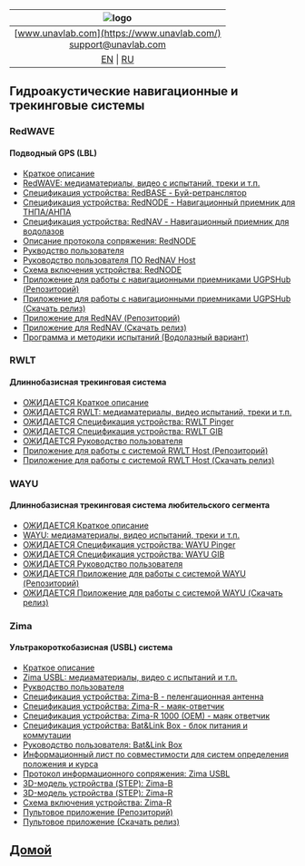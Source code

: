 | ![logo](https://ucnl.github.io/documentation/sm_logo.png) |
| :---: |
| [www.unavlab.com](https://www.unavlab.com/) <br/> [support@unavlab.com](mailto:support@unavlab.com) |
| [EN](navigation_and_tracking_systems_en.md) \| [RU](navigation_and_tracking_systems_ru.md) |

## Гидроакустические навигационные и трекинговые системы
### RedWAVE
#### Подводный GPS (LBL)
* [Краткое описание](/documentation/RU/RedWAVE/RedWAVE_DataBrief_ru.md)
* [RedWAVE: медиаматериалы, видео с испытаний, треки и т.п.](/documentation/RU/RedWAVE/media)
* [Спецификация устройства: RedBASE - Буй-ретранслятор](/documentation/RU/RedWAVE/RedBASE_Specification_ru.md)
* [Спецификация устройства: RedNODE - Навигационный приемник для ТНПА/АНПА](/documentation/RU/RedWAVE/RedNODE_Specification_ru.md)
* [Спецификация устройства: RedNAV - Навигационный приемник для водолазов](/documentation/RU/RedWAVE/RedNAV_Specification_ru.md)
* [Описание протокола сопряжения: RedNODE](/documentation/RU/RedWAVE/RedWAVE_Protocol_Specification_ru.md)
* [Рукводство пользователя](/documentation/RU/RedWAVE/RedWAVE_Users_Manual_ru.md)
* [Руководство пользователя ПО RedNAV Host](/documentation/RU/RedWAVE/RedNAV_Host_Users_Manual_ru.md)
* [Схема включения устройства: RedNODE](/documentation/RU/RedWAVE/RedNODE_wiring_diagram_ru.md)
* [Приложение для работы с навигационными приемниками UGPSHub (Репозиторий)](https://github.com/ucnl/UGPSHub)
* [Приложение для работы с навигационными приемниками  UGPSHub (Скачать релиз)](https://github.com/ucnl/UGPSHub/releases/download/1.0/UGPSHub.zip)
* [Приложение для RedNAV (Репозиторий)](https://github.com/ucnl/RedNavHost)
* [Приложение для RedNAV (Скачать релиз)](https://github.com/ucnl/RedNavHost/releases/download/1.1/RedNAVHost.zip)
* [Программа и методики испытаний (Водолазный вариант)](/documentation/RU/RedWAVE/RedNAV_PM_ru.md)

### RWLT
#### Длиннобазисная трекинговая система
* [ОЖИДАЕТСЯ Краткое описание]()
* [ОЖИДАЕТСЯ RWLT: медиаматериалы, видео испытаний, треки и т.п.]()
* [ОЖИДАЕТСЯ Спецификация устройства: RWLT Pinger]()
* [ОЖИДАЕТСЯ Спецификация устройства: RWLT GIB]()
* [ОЖИДАЕТСЯ Руководство пользователя]()
* [Приложение для работы с системой RWLT Host (Репозиторий)](https://github.com/ucnl/RWLT_Host)
* [Приложение для работы с системой RWLT Host (Скачать релиз)](https://github.com/ucnl/RWLT_Host/releases/download/1.0/RWLT_Host.zip)

### WAYU
#### Длиннобазисная трекинговая система любительского сегмента
* [ОЖИДАЕТСЯ Краткое описание]()
* [WAYU: медиаматериалы, видео испытаний, треки и т.п.](/documentation/RU/WAYU/media)
* [ОЖИДАЕТСЯ Спецификация устройства: WAYU Pinger]()
* [ОЖИДАЕТСЯ Спецификация устройства: WAYU GIB]()
* [ОЖИДАЕТСЯ Руководство пользователя]()
* [ОЖИДАЕТСЯ Приложение для работы с системой WAYU (Репозиторий)]()
* [ОЖИДАЕТСЯ Приложение для работы с системой WAYU (Скачать релиз)]()

### Zima
#### Ультракороткобазисная (USBL) система
* [Краткое описание](/documentation/RU/Zima/Zima_DataBrief_ru.md)
* [Zima USBL: медиаматериалы, видео с испытаний и т.п.](/documentation/RU/Zima/media)
* [Рукводство пользователя](/documentation/RU/Zima/Zima_Users_manual_ru.md)
* [Спецификация устройства: Zima-B - пеленгационная антенна](/documentation/RU/Zima/Zima_B_Specification_ru.md)
* [Спецификация устройства: Zima-R - маяк-ответчик](/documentation/RU/Zima/Zima_R_Specification_ru.md)
* [Спецификация устройства: Zima-R 1000 (OEM) - маяк ответчик](/documentation/RU/Zima/Zima_R_OEM_Specification_ru.md)
* [Спецификация устройства: Bat&Link Box - блок питания и коммутации](/documentation/RU/Zima/Bat_n_link_box_Specification_ru.md)
* [Руководство пользователя: Bat&Link Box](/documentation/RU/Zima/Bat_n_link_box_Users_manual_ru.md)
* [Информационный лист по совместимости для систем определения положения и курса](/documentation/RU/Zima/Zima_GNSS_requirements_ru.md)
* [Протокол информационного сопряжения: Zima USBL](/documentation/RU/Zima/Zima_Protocol_Specification_ru.md)
* [3D-модель устройства (STEP): Zima-B](/documentation/Zima_B_3D.step)
* [3D-модель устройства (STEP): Zima-R](/documentation/Zima_R_3D.step)
* [Схема включения устройства: Zima-R](/documentation/RU/Zima/ZimaR_wiring_diagram_ru.md)
* [Пультовое приложение (Репозиторий)](https://github.com/ucnl/ZHost)
* [Пультовое приложение (Скачать релиз)](https://github.com/ucnl/ZHost/releases/download/1.3/ZHost.zip)

## [Домой](README_RU.md)
